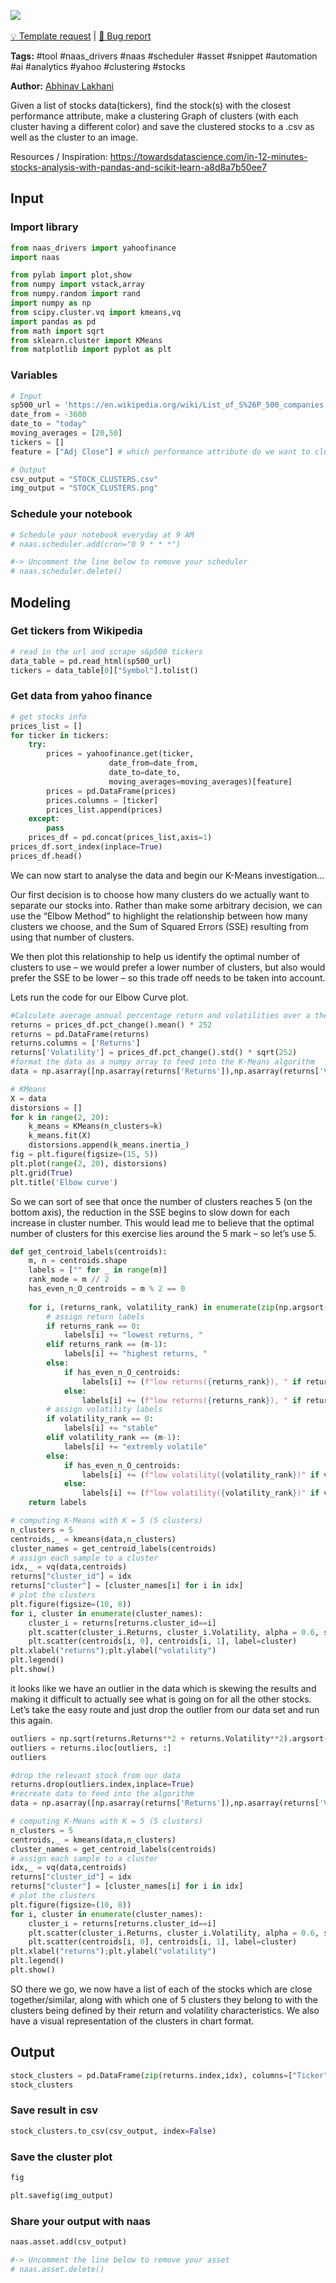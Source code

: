 <a href="https://app.naas.ai/user-redirect/naas/downloader?url=https://raw.githubusercontent.com/jupyter-naas/awesome-notebooks/master/YahooFinance/YahooFinance_Find_the_stock_with_closest_performance_using_KNN.ipynb" target="_parent"><img src="https://naasai-public.s3.eu-west-3.amazonaws.com/open_in_naas.svg"/></a><br><br><a href="https://github.com/jupyter-naas/awesome-notebooks/issues/new?assignees=&labels=&template=template-request.md&title=Tool+-+Action+of+the+notebook+">💡 Template request</a> | <a href="https://github.com/jupyter-naas/awesome-notebooks/issues/new?assignees=&labels=&template=bug_report.md&title=">🚨 Bug report</a>

**Tags:** #tool #naas_drivers #naas #scheduler #asset #snippet #automation #ai #analytics #yahoo #clustering #stocks

**Author:** [Abhinav Lakhani](https://www.linkedin.com/in/abhinav-lakhani/)

Given a list of stocks data(tickers), find the stock(s) with the closest performance attribute, make a clustering Graph of clusters (with each cluster having a different color) and save the clustered stocks to a .csv as well as the cluster to an image.

Resources / Inspiration:
https://towardsdatascience.com/in-12-minutes-stocks-analysis-with-pandas-and-scikit-learn-a8d8a7b50ee7

## Input

### Import library


```python
from naas_drivers import yahoofinance
import naas
```


```python
from pylab import plot,show
from numpy import vstack,array
from numpy.random import rand
import numpy as np
from scipy.cluster.vq import kmeans,vq
import pandas as pd
from math import sqrt
from sklearn.cluster import KMeans
from matplotlib import pyplot as plt
```

### Variables


```python
# Input
sp500_url = 'https://en.wikipedia.org/wiki/List_of_S%26P_500_companies'
date_from = -3600
date_to = "today"
moving_averages = [20,50]
tickers = []
feature = ["Adj Close"] # which performance attribute do we want to cluster on: Open	High	Low	Close	Adj Close	Volume

# Output
csv_output = "STOCK_CLUSTERS.csv"
img_output = "STOCK_CLUSTERS.png"
```

### Schedule your notebook


```python
# Schedule your notebook everyday at 9 AM
# naas.scheduler.add(cron="0 9 * * *")

#-> Uncomment the line below to remove your scheduler
# naas.scheduler.delete()
```

## Modeling

### Get tickers from Wikipedia


```python
# read in the url and scrape s&p500 tickers
data_table = pd.read_html(sp500_url)
tickers = data_table[0]["Symbol"].tolist()
```

### Get data from yahoo finance


```python
# get stocks info
prices_list = []
for ticker in tickers:
    try:
        prices = yahoofinance.get(ticker,
                      date_from=date_from,
                      date_to=date_to,
                      moving_averages=moving_averages)[feature]
        prices = pd.DataFrame(prices)
        prices.columns = [ticker]
        prices_list.append(prices)
    except:
        pass
    prices_df = pd.concat(prices_list,axis=1)
prices_df.sort_index(inplace=True)
prices_df.head()
```

We can now start to analyse the data and begin our K-Means investigation…

Our first decision is to choose how many clusters do we actually want to separate our stocks into. Rather than make some arbitrary decision, we can use the “Elbow Method” to highlight the relationship between how many clusters we choose, and the Sum of Squared Errors (SSE) resulting from using that number of clusters.

We then plot this relationship to help us identify the optimal number of clusters to use – we would prefer a lower number of clusters, but also would prefer the SSE to be lower – so this trade off needs to be taken into account.

Lets run the code for our Elbow Curve plot.


```python
#Calculate average annual percentage return and volatilities over a theoretical one year period
returns = prices_df.pct_change().mean() * 252
returns = pd.DataFrame(returns)
returns.columns = ['Returns']
returns['Volatility'] = prices_df.pct_change().std() * sqrt(252)
#format the data as a numpy array to feed into the K-Means algorithm
data = np.asarray([np.asarray(returns['Returns']),np.asarray(returns['Volatility'])]).T
```


```python
# KMeans
X = data
distorsions = []
for k in range(2, 20):
    k_means = KMeans(n_clusters=k)
    k_means.fit(X)
    distorsions.append(k_means.inertia_)
fig = plt.figure(figsize=(15, 5))
plt.plot(range(2, 20), distorsions)
plt.grid(True)
plt.title('Elbow curve')
```

So we can sort of see that once the number of clusters reaches 5 (on the bottom axis), the reduction in the SSE begins to slow down for each increase in cluster number. This would lead me to believe that the optimal number of clusters for this exercise lies around the 5 mark – so let’s use 5.


```python
def get_centroid_labels(centroids):
    m, n = centroids.shape
    labels = ["" for _ in range(m)]
    rank_mode = m // 2
    has_even_n_O_centroids = m % 2 == 0
    
    for i, (returns_rank, volatility_rank) in enumerate(zip(np.argsort(np.argsort(centroids[:, 0])), np.argsort(np.argsort(centroids[:, 1])))):
        # assign return labels
        if returns_rank == 0:
            labels[i] += "lowest returns, "
        elif returns_rank == (m-1):
            labels[i] += "highest returns, "
        else:
            if has_even_n_O_centroids:
                labels[i] += (f"low returns({returns_rank}), " if returns_rank <= rank_mode else f"high returns({m-returns_rank-1}), ")
            else:
                labels[i] += (f"low returns({returns_rank}), " if returns_rank < rank_mode else f"high returns({m-returns_rank-1}), " if returns_rank > rank_mode else "average returns, ")
        # assign volatility labels
        if volatility_rank == 0:
            labels[i] += "stable"
        elif volatility_rank == (m-1):
            labels[i] += "extremly volatile"
        else:
            if has_even_n_O_centroids:
                labels[i] += (f"low volatility({volatility_rank})" if volatility_rank <= rank_mode else f"high volatility({m-volatility_rank-1})")
            else:
                labels[i] += (f"low volatility({volatility_rank})" if volatility_rank < rank_mode else f"high volatility({m-volatility_rank-1})" if volatility_rank > rank_mode else "average volatility")
    return labels
```


```python
# computing K-Means with K = 5 (5 clusters)
n_clusters = 5
centroids,_ = kmeans(data,n_clusters)
cluster_names = get_centroid_labels(centroids)
# assign each sample to a cluster
idx,_ = vq(data,centroids)
returns["cluster_id"] = idx
returns["cluster"] = [cluster_names[i] for i in idx]
# plot the clusters
plt.figure(figsize=(10, 8))
for i, cluster in enumerate(cluster_names):
    cluster_i = returns[returns.cluster_id==i]
    plt.scatter(cluster_i.Returns, cluster_i.Volatility, alpha = 0.6, s=5)
    plt.scatter(centroids[i, 0], centroids[i, 1], label=cluster)
plt.xlabel("returns");plt.ylabel("volatility")
plt.legend()
plt.show()
```

it looks like we have an outlier in the data which is skewing the results and making it difficult to actually see what is going on for all the other stocks. Let’s take the easy route and just drop the outlier from our data set and run this again.


```python
outliers = np.sqrt(returns.Returns**2 + returns.Volatility**2).argsort()[-2:]
outliers = returns.iloc[outliers, :]
outliers
```


```python
#drop the relevant stock from our data
returns.drop(outliers.index,inplace=True)
#recreate data to feed into the algorithm
data = np.asarray([np.asarray(returns['Returns']),np.asarray(returns['Volatility'])]).T
```


```python
# computing K-Means with K = 5 (5 clusters)
n_clusters = 5
centroids,_ = kmeans(data,n_clusters)
cluster_names = get_centroid_labels(centroids)
# assign each sample to a cluster
idx,_ = vq(data,centroids)
returns["cluster_id"] = idx
returns["cluster"] = [cluster_names[i] for i in idx]
# plot the clusters
plt.figure(figsize=(10, 8))
for i, cluster in enumerate(cluster_names):
    cluster_i = returns[returns.cluster_id==i]
    plt.scatter(cluster_i.Returns, cluster_i.Volatility, alpha = 0.6, s=5)
    plt.scatter(centroids[i, 0], centroids[i, 1], label=cluster)
plt.xlabel("returns");plt.ylabel("volatility")
plt.legend()
plt.show()
```

SO there we go, we now have a list of each of the stocks which are close together/similar, along with which one of 5 clusters they belong to with the clusters being defined by their return and volatility characteristics. We also have a visual representation of the clusters in chart format.

## Output


```python
stock_clusters = pd.DataFrame(zip(returns.index,idx), columns=["Ticker", "Group ID"])
stock_clusters
```

### Save result in csv


```python
stock_clusters.to_csv(csv_output, index=False)
```

### Save the cluster plot


```python
fig
```


```python
plt.savefig(img_output)
```

### Share your output with naas


```python
naas.asset.add(csv_output)

#-> Uncomment the line below to remove your asset
# naas.asset.delete()
```


```python

```
